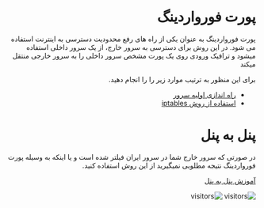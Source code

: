 <div dir=auto>

# پورت فورواردینگ

پورت فورواردینگ به عنوان یکی از راه های رفع محدودیت دسترسی به اینترنت استفاده می شود. در این روش برای دسترسی به سرور خارج، از یک سرور داخلی استفاده میشود و ترافیک ورودی روی یک پورت مشخص سرور داخلی را به سرور خارجی منتقل میکند

برای این منظور به ترتیب موارد زیر را را انجام دهید.

- [راه اندازی اولیه سرور](./server-setup.md)
- [استفاده از روش iptables](./iptables.md)

# پنل به پنل

در صورتی که سرور خارج شما در سرور ایران فیلتر شده است و یا اینکه به وسیله پورت فورواردینگ نتیجه مطلوبی نمیگیرید از این روش استفاده کنید.

[آموزش پنل به پنل](./p-to-p.md)

![visitors](https://visitor-badge.glitch.me/badge?page_id=5bije2yqua76sx9p&left_color=black&right_color=blue)
![visitors](https://visitor-badge.glitch.me/badge?page_id=p349hm7zbpijpqan&left_color=black&right_color=blue)

</div>
